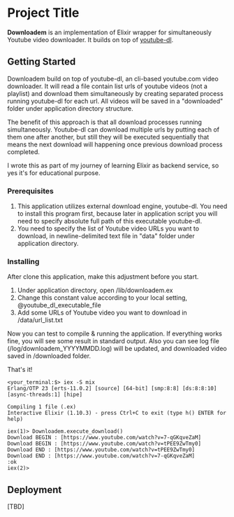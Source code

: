 # Project Title

<b>Downloadem</b> is an implementation of Elixir wrapper for simultaneously Youtube video downloader. It builds on top of [youtube-dl](https://youtube-dl.org/).

## Getting Started

Downloadem build on top of youtube-dl, an cli-based youtube.com video downloader. It will read a file contain list urls of youtube videos (not a playlist) and download them simultaneously by creating separated process running youtube-dl for each url. All videos will be saved in a "downloaded" folder under application directory structure.

The benefit of this approach is that all download processes running simultaneously. Youtube-dl can download multiple urls by putting each of them one after another, but still they will be executed sequentially that means the next download will happening once previous download process completed.

I wrote this as part of my journey of learning Elixir as backend service, so yes it's for educational purpose.

### Prerequisites

1. This application utilizes external download engine, youtube-dl. You need to install this program first, because later in application script you will need to specify absolute full path of this executable youtube-dl.
2. You need to specify the list of Youtube video URLs you want to download, in newline-delimited text file in "data" folder under application directory.

### Installing

After clone this application, make this adjustment before you start.

1. Under application directory, open /lib/downloadem.ex
2. Change this constant value according to your local setting, @youtube_dl_executable_file
3. Add some URLs of Youtube video you want to download in /data/url_list.txt

Now you can test to compile & running the application.
If everything works fine, you will see some result in standard output. Also you can see log file (/log/downloadem_YYYYMMDD.log) will be updated, and downloaded video saved in /downloaded folder.

That's it!
```
<your_terminal:$> iex -S mix
Erlang/OTP 23 [erts-11.0.2] [source] [64-bit] [smp:8:8] [ds:8:8:10] [async-threads:1] [hipe]

Compiling 1 file (.ex)
Interactive Elixir (1.10.3) - press Ctrl+C to exit (type h() ENTER for help)

iex(1)> Downloadem.execute_download()
Download BEGIN : [https://www.youtube.com/watch?v=7-qGKqveZaM]
Download BEGIN : [https://www.youtube.com/watch?v=tPEE9ZwTmy0]
Download END : [https://www.youtube.com/watch?v=tPEE9ZwTmy0]
Download END : [https://www.youtube.com/watch?v=7-qGKqveZaM]
:ok
iex(2)>

```

## Deployment

[TBD]
